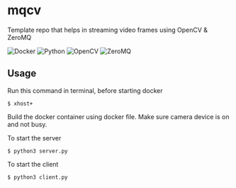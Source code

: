 # mqcv
Template repo that helps in streaming video frames using OpenCV &amp; ZeroMQ


![Docker](https://img.shields.io/badge/Docker-2CA5E0?style=for-the-badge&logo=docker&logoColor=white)
![Python](https://img.shields.io/badge/python-3670A0?style=for-the-badge&logo=python&logoColor=ffdd54)
![OpenCV](https://img.shields.io/badge/opencv-%23white.svg?style=for-the-badge&logo=opencv&logoColor=white)
![ZeroMQ](https://img.shields.io/badge/ZeroMQ-DF0000.svg?style=for-the-badge&logo=ZeroMQ&logoColor=white)

## Usage

Run this command in terminal, before starting docker
```
$ xhost+
```

Build the docker container using docker file. Make sure camera device is on and not busy. 

To start the server

 ```
 $ python3 server.py
 ```
 
 To start the client

 ```
 $ python3 client.py
 ```
